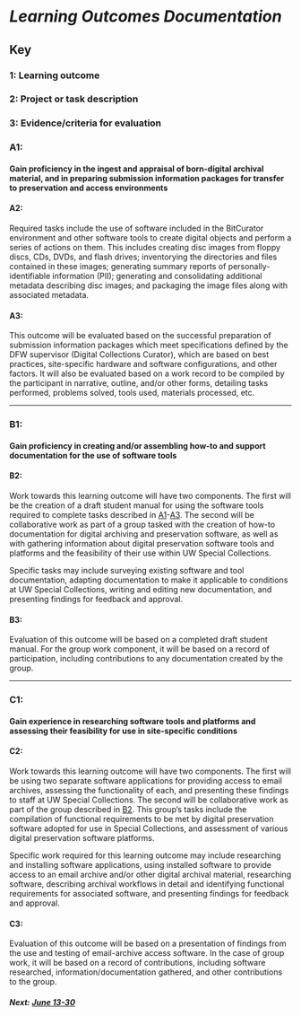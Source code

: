 # _Learning Outcomes Documentation_

## Key

### 1: Learning outcome

### 2: Project or task description

### 3: Evidence/criteria for evaluation

### A1:

#### Gain proficiency in the ingest and appraisal of born-digital archival material, and in preparing submission information packages for transfer to preservation and access environments

#### A2:

Required tasks include the use of software included in the BitCurator environment and other software tools to create digital objects and perform a series of actions on them. This includes creating disc images from floppy discs, CDs, DVDs, and flash drives; inventorying the directories and files contained in these images; generating summary reports of personally-identifiable information \(PII\); generating and consolidating additional metadata describing disc images; and packaging the image files along with associated metadata.

#### A3:

This outcome will be evaluated based on the successful preparation of submission information packages which meet specifications defined by the DFW supervisor \(Digital Collections Curator\), which are based on best practices, site-specific hardware and software configurations, and other factors. It will also be evaluated based on a work record to be compiled by the participant in narrative, outline, and/or other forms, detailing tasks performed, problems solved, tools used, materials processed, etc.

---

### B1:

#### Gain proficiency in creating and/or assembling how-to and support documentation for the use of software tools

#### B2:

Work towards this learning outcome will have two components. The first will be the creation of a draft student manual for using the software tools required to complete tasks described in [A1](#a1)-[A3](#a3). The second will be collaborative work as part of a group tasked with the creation of how-to documentation for digital archiving and preservation software, as well as with gathering information about digital preservation software tools and platforms and the feasibility of their use within UW Special Collections.

Specific tasks may include surveying existing software and tool documentation, adapting documentation to make it applicable to conditions at UW Special Collections, writing and editing new documentation, and presenting findings for feedback and approval.

#### B3:

Evaluation of this outcome will be based on a completed draft student manual. For the group work component, it will be based on a record of participation, including contributions to any documentation created by the group.

---

### C1:

#### Gain experience in researching software tools and platforms and assessing their feasibility for use in site-specific conditions

#### C2:

Work towards this learning outcome will have two components. The first will be using two separate software applications for providing access to email archives, assessing the functionality of each, and presenting these findings to staff at UW Special Collections. The second will be collaborative work as part of the group described in [B2](#b2). This group’s tasks include the compilation of functional requirements to be met by digital preservation software adopted for use in Special Collections, and assessment of various digital preservation software platforms.

Specific work required for this learning outcome may include researching and installing software applications, using installed software to provide access to an email archive and/or other digital archival material, researching software, describing archival workflows in detail and identifying functional requirements for associated software, and presenting findings for feedback and approval.

#### C3:

Evaluation of this outcome will be based on a presentation of findings from the use and testing of email-archive access software. In the case of group work, it will be based on a record of contributions, including software researched, information/documentation gathered, and other contributions to the group.

#### _Next: [June 13-30](june-13-30.md)_
